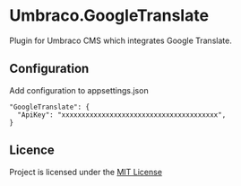 # Umbraco.GoogleTranslate
Plugin for Umbraco CMS which integrates Google Translate.

## Configuration
Add configuration to appsettings.json

```
"GoogleTranslate": {
  "ApiKey": "xxxxxxxxxxxxxxxxxxxxxxxxxxxxxxxxxxxxxxx",
}
```

## Licence

Project is licensed under the [MIT License](https://github.com/Smayke95/Umbraco.GoogleTranslate/blob/master/LICENSE)